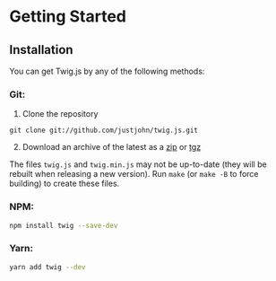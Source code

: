 # Getting Started

## Installation

You can get Twig.js by any of the following methods:

### Git:



1.  Clone the repository

`git clone git://github.com/justjohn/twig.js.git`

2. Download an archive of the latest as a [zip](https://github.com/justjohn/twig.js/zipball/master) or [tgz](https://github.com/justjohn/twig.js/tarball/master)

The files `twig.js` and `twig.min.js` may not be up-to-date (they will be rebuilt when releasing a new version). Run `make` (or `make -B` to force building) to create these files.

### NPM:

```bash
npm install twig --save-dev
```

### Yarn:

```bash
yarn add twig --dev
```




